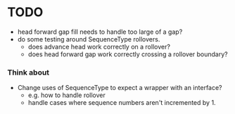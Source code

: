 # TODO

- head forward gap fill needs to handle too large of a gap? 
- do some testing around SequenceType rollovers.
    - does advance head work correctly on a rollover?
    - does head forward gap work correctly crossing a rollover boundary? 

### Think about 

- Change uses of SequenceType to expect a wrapper with an interface? 
    - e.g. how to handle rollover
    - handle cases where sequence numbers aren't incremented by 1.
